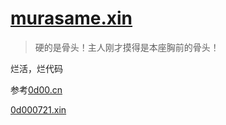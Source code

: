 # [murasame.xin](https://murasame.xin)

> 硬的是骨头！主人刚才摸得是本座胸前的骨头！

烂活，烂代码

参考[0d00.cn](0d00.cn)

[0d000721.xin](https://0d000721.xin)
